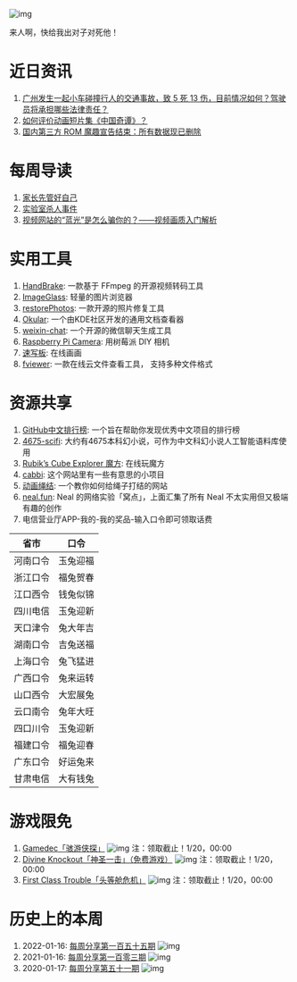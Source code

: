 ![img](http://mmbiz.qpic.cn/sz_mmbiz_png/pDARXZuibAKSXWzWbJu5Ex23JQ9z2siclicxYfOeURlD6khL1ykytHIc1AeIA308ZopB12tsSx6VGlFwaho7Ic8Lg/0?wx_fmt=png)

来人啊，快给我出对子对死他！

# 近日资讯

1. [广州发生一起小车碰撞行人的交通事故，致 5 死 13 伤，目前情况如何？驾驶员将承担哪些法律责任？](https://www.zhihu.com/question/578116779)
2. [如何评价动画短片集《中国奇谭》？](https://www.zhihu.com/question/500485880)
3. [国内第三方 ROM 魔趣宣告结束：所有数据现已删除](https://www.ithome.com/0/666/241.htm)

# 每周导读

1. [家长先管好自己](https://mp.weixin.qq.com/s/3DeoGH3d9QdHPHF7MbIkPg)
2. [实验室杀人事件](https://mp.weixin.qq.com/s/rEBfJ9bb7-rKfm7buTwJDg)
3. [视频网站的“蓝光”是怎么骗你的？——视频画质入门解析](https://weibo.com/5780974966/Mnwbh3IB6)

# 实用工具

1. [HandBrake](https://github.com/HandBrake/HandBrake): 一款基于 FFmpeg 的开源视频转码工具
2. [ImageGlass](https://github.com/d2phap/ImageGlass): 轻量的图片浏览器
3. [restorePhotos](https://github.com/Nutlope/restorePhotos): 一款开源的照片修复工具
4. [Okular](https://okular.kde.org/): 一个由KDE社区开发的通用文档查看器
5. [weixin-chat](https://gitee.com/lifeixue/weixin-chat): 一个开源的微信聊天生成工具
6. [Raspberry Pi Camera](https://github.com/geerlingguy/pi-camera): 用树莓派 DIY 相机
7. [速写板](https://www.suxieban.com/#): 在线画画
8. [fviewer](https://www.fviewer.com/zh): 一款在线云文件查看工具， 支持多种文件格式

# 资源共享

1. [GitHub中文排行榜](https://github.com/GrowingGit/GitHub-Chinese-Top-Charts): 一个旨在帮助你发现优秀中文项目的排行榜
2. [4675-scifi](https://github.com/guhhhhaa/4675-scifi): 大约有4675本科幻小说，可作为中文科幻小说人工智能语料库使用
3. [Rubik’s Cube Explorer 魔方](https://iamthecu.be/): 在线玩魔方
4. [cabbi](https://cabbi.bo/): 这个网站里有一些有意思的小项目
5. [动画绳结](https://www.animatedknots.com/): 一个教你如何给绳子打结的网站
6. [neal.fun](https://neal.fun/): Neal 的网络实验「窝点」，上面汇集了所有 Neal 不太实用但又极端有趣的创作
7. 电信营业厅APP-我的-我的奖品-输入口令即可领取话费

省市 | 口令 
| :---: | :---: |
河南口令 | 玉兔迎福  
浙江口令 | 福兔贺春  
江口西令 | 钱兔似锦  
四川电信 | 玉兔迎新  
天口津令 | 兔大年吉  
湖南口令 | 吉兔送福  
上海口令 | 兔飞猛进
广西口令 | 兔来运转
山口西令 | 大宏展兔
云口南令 | 兔年大旺
四口川令 | 玉兔迎新
福建口令 | 福兔迎春
广东口令 | 好运兔来
甘肃电信 | 大有钱兔

# 游戏限免

1. [Gamedec「骇游侠探」](https://store.epicgames.com/p/gamedec)
![img](https://mmbiz.qpic.cn/sz_mmbiz_jpg/pDARXZuibAKSXWzWbJu5Ex23JQ9z2siclicjGjtjwibSL2C0SQWGBPZ2icMKHCjzbLJGia0qb2OKoYjbqpriaEKC8gPGg/0?wx_fmt=jpeg)
注：领取截止！1/20，00:00
2. [Divine Knockout「神圣一击」（免费游戏）](https://store.epicgames.com/p/divine-knockout--standard)
![img](https://mmbiz.qpic.cn/sz_mmbiz_jpg/pDARXZuibAKSXWzWbJu5Ex23JQ9z2sicliciaXrZRcD5mXY0Iw4iav0GG35705kMw9Gb9nmtoq1VxVtNbr6y2sIEjGA/0?wx_fmt=jpeg)
注：领取截止！1/20，00:00
3. [First Class Trouble「头等舱危机」](https://store.epicgames.com/p/first-class-trouble)
![img](https://mmbiz.qpic.cn/sz_mmbiz_jpg/pDARXZuibAKSXWzWbJu5Ex23JQ9z2siclicb4QLe88icFIg5eNx9Ak6ssmS9nTIOWx8mt8JpbNHsSfeb3wjzgibFGKg/0?wx_fmt=jpeg)
注：领取截止！1/20，00:00

# 历史上的本周

1. 2022-01-16: [每周分享第一百五十五期](https://mp.weixin.qq.com/s/yqwZJoTpZOFMD46DN0akAg)
![img](https://mmbiz.qpic.cn/sz_mmbiz_jpg/pDARXZuibAKTPfgoYXXcg7XtWlQlQLkavyQakm93t8Wicyqib0mDMECeXAY7UWuWiaEXFfcMHz4yTCjHCybedJQ3Jw/640?wx_fmt=jpeg&wxfrom=5&wx_lazy=1&wx_co=1)
2. 2021-01-16: [每周分享第一百零三期](https://mp.weixin.qq.com/s/7yOdETuNbsZZ-f82DOJ-eg)
![img](https://mmbiz.qpic.cn/sz_mmbiz_jpg/pDARXZuibAKQxribibwd3gMSpLgn2Ld43brB6CJ9fk2p2EjBrrLSCm7xcxVytPuRqSzJxtDpktzOYdC7bjNqwJU4A/640?wx_fmt=jpeg&wxfrom=5&wx_lazy=1&wx_co=1)
3. 2020-01-17: [每周分享第五十一期](https://mp.weixin.qq.com/s/P53tUyQhOe3ymErE857UBw)
![img](https://mmbiz.qpic.cn/sz_mmbiz_png/pDARXZuibAKTa9sbFE6HJmN6j5L4NLEGKQywa1eUkBMbibbC1FBM5iblLYRwQWQf15jhFAYKk4tbbonL2b7aSlFBA/640?wx_fmt=png&wxfrom=5&wx_lazy=1&wx_co=1)
